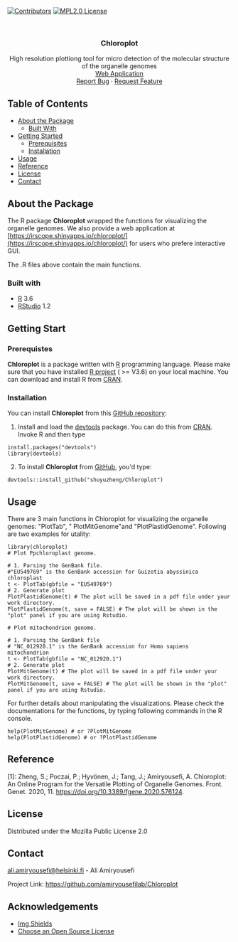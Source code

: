 [![Contributors][contributors-shield]][contributors-url]
[![MPL2.0 License][license-shield]][license-url]

<!-- PROJECT LOGO -->
<br />
<p align="center">
  <h3 align="center">Chloroplot</h3>

  <p align="center">
    High resolution plottiong tool for micro detection of the molecular structure of the organelle genomes 
    <br />
    <a href="https://irscope.shinyapps.io/chloroplot/">Web Application</a>
    <br />
    <a href="https://github.com/amiryousefilab/Chloroplot/issues">Report Bug</a>
    ·
    <a href="https://github.com/amiryousefilab/Chloroplot/issues">Request Feature</a>
  </p>
</p>


<!-- TABLE OF CONTENTS -->
## Table of Contents

* [About the Package](#about-the-package)
  * [Built With](#built-with)
* [Getting Started](#getting-started)
  * [Prerequisites](#prerequisites)
  * [Installation](#installation)
* [Usage](#usage)
* [Reference](#reference)
* [License](#license)
* [Contact](#contact)

## About the Package 

The R package **Chloroplot** wrapped the functions for visualizing the organelle genomes.
We also provide a web application at [https://irscope.shinyapps.io/chloroplot/](https://irscope.shinyapps.io/chloroplot/) for users who prefere interactive GUI.

The .R files above contain the main functions. 

### Built with

* [R](https://www.r-project.org/) 3.6
* [RStudio](https://www.rstudio.com/) 1.2

## Getting Start

### Prerequistes

**Chloroplot** is a package written with [R](https://www.r-project.org/) programming language. Please make sure that you have installed [R project](https://www.r-project.org/) ( >= V3.6) on your local machine. You can download and install R from [CRAN](https://cran.r-project.org/mirrors.html).

### Installation

You can install **Chloroplot** from this [GitHub repository](https://github.com/shuyuzheng/Chloroplot):

1. Install and load the [devtools](https://github.com/hadley/devtools) package. You can do this from [CRAN](https://cran.r-project.org/). Invoke R and then type

```
install.packages("devtools")
library(devtools)
```

2. To install **Chloroplot** from [GitHub](https://github.com/), you'd type:

```
devtools::install_github("shuyuzheng/Chloroplot")
```

## Usage

There are 3 main functions in Chloroplot for visualizing the organelle genomes: "PlotTab", " PlotMitGenome"and "PlotPlastidGenome". Following are two examples for utality:

```
library(chloroplot)
# Plot Ppchloroplast genome.

# 1. Parsing the GenBank file.
#"EU549769" is the GenBank accession for Guizotia abyssinica chloroplast 
t <- PlotTab(gbfile = "EU549769")
# 2. Generate plot
PlotPlastidGenome(t) # The plot will be saved in a pdf file under your work directory.
PlotPlastidGenome(t, save = FALSE) # The plot will be shown in the "plot" panel if you are using Rstudio.

# Plot mitochondrion genome.

# 1. Parsing the GenBank file
# "NC_012920.1" is the GenBank accession for Homo sapiens mitochondrion
t <- PlotTab(gbfile = "NC_012920.1")
# 2. Generate plot
PlotMitGenome(t) # The plot will be saved in a pdf file under your work directory.
PlotMitGenome(t, save = FALSE) # The plot will be shown in the "plot" panel if you are using Rstudio.
```

For further details about manipulating the visualizations. Please check the documentations for the functions, by typing following commands in the R console.

```
help(PlotMitGenome) # or ?PlotMitGenome
help(PlotPlastidGenome) # or ?PlotPlastidGenome
```

## Reference

[1]: Zheng, S.; Poczai, P.; Hyvönen, J.; Tang, J.; Amiryousefi, A. Chloroplot: An Online Program for the Versatile Plotting of Organelle Genomes. Front. Genet. 2020, 11. https://doi.org/10.3389/fgene.2020.576124.

## License

Distributed under the Mozilla Public License 2.0

## Contact

ali.amiryousefi@helsinki.fi - Ali Amiryousefi

Project Link: https://github.com/amiryousefilab/Chloroplot

## Acknowledgements
* [Img Shields](https://shields.io)
* [Choose an Open Source License](https://choosealicense.com)

<!-- MARKDOWN LINKS & IMAGES -->
<!-- https://www.markdownguide.org/basic-syntax/#reference-style-links -->
[contributors-shield]: https://img.shields.io/badge/contributors-1-orange.svg?style=flat-square
[contributors-url]: https://github.com/shuyuzheng/Chloroplot/graphs/contributors
[license-shield]: https://img.shields.io/badge/license-MPL--2.0-blue.svg
[license-url]: https://choosealicense.com/licenses/mpl-2.0
